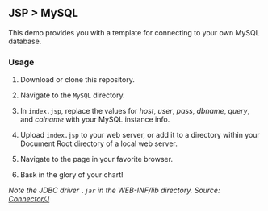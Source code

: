 ## JSP > MySQL

This demo provides you with a template for connecting to your own MySQL database.

### Usage

1. Download or clone this repository.

2. Navigate to the `MySQL` directory.

3. In `index.jsp`, replace the values for _host_, _user_, _pass_, _dbname_, _query_, and _colname_ with your MySQL instance info.

4. Upload `index.jsp` to your web server, or add it to a directory within your Document Root directory of a local web server.

5. Navigate to the page in your favorite browser.

6. Bask in the glory of your chart!

*Note the JDBC driver `.jar` in the WEB-INF/lib directory. Source: [Connector/J](https://dev.mysql.com/downloads/connector/j/)*